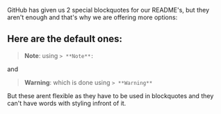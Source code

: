 GitHub has given us 2 special blockquotes for our README's, but they aren't enough and that's why we are offering more options:

## Here are the default ones:

> **Note**: using `> **Note**:`

and

> **Warning**: which is done using `> **Warning**`

But these arent flexible as they have to be used in blockquotes and they can't have words with styling infront of it.
